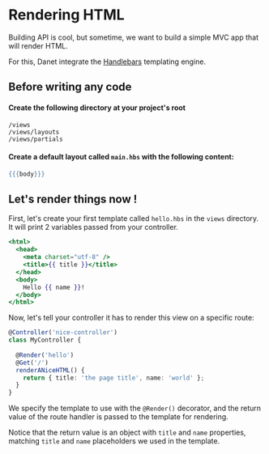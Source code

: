 # Rendering HTML

Building API is cool, but sometime, we want to build a simple MVC app that will render HTML.

For this, Danet integrate the [Handlebars](https://handlebarsjs.com/) templating engine.
## Before writing any code 

#### Create the following directory at your project's root

```
/views
/views/layouts
/views/partials
```

#### Create a default layout called `main.hbs` with the following content: 
```handlebars
{{{body}}}
```

## Let's render things now !

First, let's create your first template called `hello.hbs` in the `views` directory. It will print 2 variables passed from your controller.

```handlebars
<html>
  <head>
    <meta charset="utf-8" />
    <title>{{ title }}</title>
  </head>
  <body>
    Hello {{ name }}!
  </body>
</html>
```

Now, let's tell your controller it has to render this view on a specific route: 

```ts
@Controller('nice-controller')
class MyController {
  
  @Render('hello')
  @Get('/')
  renderANiceHTML() {
    return { title: 'the page title', name: 'world' };
  }
}
```

We specify the template to use with the `@Render()` decorator, and the return value of the route handler is passed to the template for rendering.

Notice that the return value is an object with `title` and `name` properties, matching `title` and `name` placeholders we used in the template.
